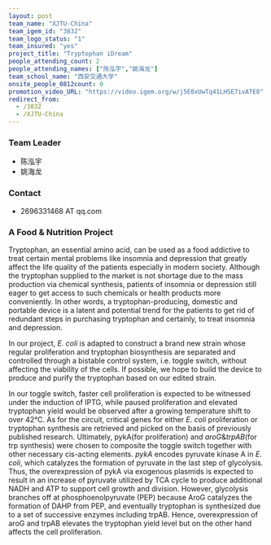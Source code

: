 ```yaml
---
layout: post
team_name: "XJTU-China"
team_igem_id: "3832"
team_logo_status: "1"
team_insured: "yes"
project_title: "Tryptophan iDream"
people_attending_count: 2
people_attending_names: ["陈泓宇","姚海龙"]
team_school_name: "西安交通大学"
onsite_people_0812count: 0
promotion_video_URL: "https://video.igem.org/w/j5E8xUwTq41LHSE7ivATE8"
redirect_from:
  - /3832
  - /XJTU-China
---
```



### Team Leader
* 陈泓宇
* 姚海龙

### Contact
* 2696331468 AT qq.com

### A Food &amp; Nutrition Project

Tryptophan, an essential amino acid, can be used as a food addictive to treat certain mental problems like insomnia and depression that greatly affect the life quality of the patients especially in modern society. Although the tryptophan supplied to the market is not shortage due to the mass production via chemical synthesis, patients of insomnia or depression still eager to get access to such chemicals or health products more conveniently. In other words, a tryptophan-producing, domestic and portable device is a latent and potential trend for the patients to get rid of redundant steps in purchasing tryptophan and certainly, to treat insomnia and depression.

In our project, *E. coli* is adapted to construct a brand new strain whose regular proliferation and tryptophan biosynthesis are separated and controlled through a bistable control system, i.e. toggle switch, without affecting the viability of the cells. If possible, we hope to build the device to produce and purify the tryptophan based on our edited strain.
 
In our toggle switch, faster cell proliferation is expected to be witnessed under the induction of IPTG, while paused proliferation and elevated tryptophan yield would be observed after a growing temperature shift to over 42℃. As for the circuit, critical genes for either *E. coli* proliferation or tryptophan synthesis are retrieved and picked on the basis of previously published research. Ultimately, pykA(for proliferation) and *aroG*&amp;*trpAB*(for trp synthesis) were chosen to composite the toggle switch together with other necessary cis-acting elements. *pykA* encodes pyruvate kinase A in *E. coli*, which catalyzes the formation of pyruvate in the last step of glycolysis. Thus, the overexpression of pykA via exogenous plasmids is expected to result in an increase of pyruvate utilized by TCA cycle to produce additional NADH and ATP to support cell growth and division. However, glycolysis branches off at phosphoenolpyruvate (PEP) because AroG catalyzes the formation of DAHP from PEP, and eventually tryptophan is synthesized due to a set of successive enzymes including trpAB. Hence, overexpression of aroG and trpAB elevates the tryptophan yield level but on the other hand affects the cell proliferation.
